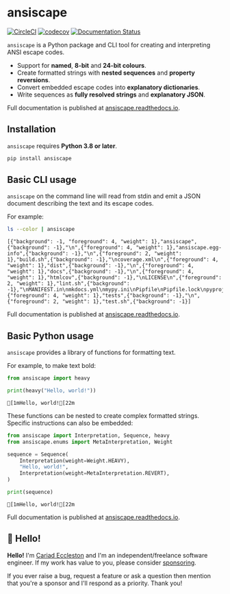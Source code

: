 # ansiscape

[![CircleCI](https://circleci.com/gh/cariad/ansiscape/tree/main.svg?style=shield)](https://circleci.com/gh/cariad/ansiscape/tree/main) [![codecov](https://codecov.io/gh/cariad/ansiscape/branch/main/graph/badge.svg?token=cn6UnSvD8u)](https://codecov.io/gh/cariad/ansiscape) [![Documentation Status](https://readthedocs.org/projects/ansiscape/badge/?version=latest)](https://ansiscape.readthedocs.io/en/latest/?badge=latest)

`ansiscape` is a Python package and CLI tool for creating and interpreting ANSI escape codes.

- Support for **named**, **8-bit** and **24-bit colours**.
- Create formatted strings with **nested sequences** and **property reversions**.
- Convert embedded escape codes into **explanatory dictionaries**.
- Write sequences as **fully resolved strings** and **explanatory JSON**.

Full documentation is published at [ansiscape.readthedocs.io](https://ansiscape.readthedocs.io).

## Installation

`ansiscape` requires **Python 3.8 or later**.

```bash
pip install ansiscape
```

## Basic CLI usage

`ansiscape` on the command line will read from stdin and emit a JSON document describing the text and its escape codes.

For example:

```bash
ls --color | ansiscape
```

<!--dinject as=markdown host=shell range=start-->

```text
[{"background": -1, "foreground": 4, "weight": 1},"ansiscape",{"background": -1},"\n",{"foreground": 4, "weight": 1},"ansiscape.egg-info",{"background": -1},"\n",{"foreground": 2, "weight": 1},"build.sh",{"background": -1},"\ncoverage.xml\n",{"foreground": 4, "weight": 1},"dist",{"background": -1},"\n",{"foreground": 4, "weight": 1},"docs",{"background": -1},"\n",{"foreground": 4, "weight": 1},"htmlcov",{"background": -1},"\nLICENSE\n",{"foreground": 2, "weight": 1},"lint.sh",{"background": -1},"\nMANIFEST.in\nmkdocs.yml\nmypy.ini\nPipfile\nPipfile.lock\npyproject.toml\nREADME.md\nsetup.py\n",{"foreground": 4, "weight": 1},"tests",{"background": -1},"\n",{"foreground": 2, "weight": 1},"test.sh",{"background": -1}]
```

<!--dinject range=end-->

Full documentation is published at [ansiscape.readthedocs.io](https://ansiscape.readthedocs.io).

## Basic Python usage

`ansiscape` provides a library of functions for formatting text.

For example, to make text bold:

```python
from ansiscape import heavy

print(heavy("Hello, world!"))
```

<!--dinject as=markdown host=shell range=start-->

```text
[1mHello, world![22m
```

<!--dinject range=end-->

These functions can be nested to create complex formatted strings. Specific instructions can also be embedded:

```python
from ansiscape import Interpretation, Sequence, heavy
from ansiscape.enums import MetaInterpretation, Weight

sequence = Sequence(
    Interpretation(weight=Weight.HEAVY),
    "Hello, world!",
    Interpretation(weight=MetaInterpretation.REVERT),
)

print(sequence)
```

<!--dinject as=markdown host=shell range=start-->

```text
[1mHello, world![22m
```

<!--dinject range=end-->

Full documentation is published at [ansiscape.readthedocs.io](https://ansiscape.readthedocs.io).

## 👋 Hello!

**Hello!** I'm [Cariad Eccleston](https://cariad.io) and I'm an independent/freelance software engineer. If my work has value to you, please consider [sponsoring](https://github.com/sponsors/cariad/).

If you ever raise a bug, request a feature or ask a question then mention that you're a sponsor and I'll respond as a priority. Thank you!

